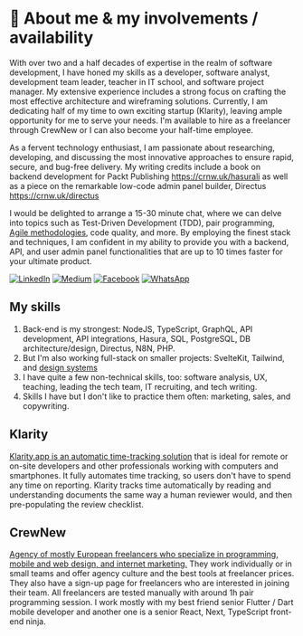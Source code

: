 # 🚀 About me & my involvements / availability

With over two and a half decades of expertise in the realm of software development, I have honed my skills as a developer, software analyst, development team leader, teacher in IT school, and software project manager. My extensive experience includes a strong focus on crafting the most effective architecture and wireframing solutions. Currently, I am dedicating half of my time to own exciting startup (Klarity), leaving ample opportunity for me to serve your needs. I'm available to hire as a freelancer through CrewNew or I can also become your half-time employee.

As a fervent technology enthusiast, I am passionate about researching, developing, and discussing the most innovative approaches to ensure rapid, secure, and bug-free delivery. My writing credits include a book on backend development for Packt Publishing https://crnw.uk/hasurali as well as a piece on the remarkable low-code admin panel builder, Directus https://crnw.uk/directus

I would be delighted to arrange a 15-30 minute chat, where we can delve into topics such as Test-Driven Development (TDD), pair programming, [Agile methodologies](https://crnw.uk/agile), code quality, and more. By employing the finest stack and techniques, I am confident in my ability to provide you with a backend, API, and user admin panel functionalities that are up to 10 times faster for your ultimate product.

[![LinkedIn](https://img.shields.io/badge/LinkedIn-0077B5?style=for-the-badge&logo=linkedin&logoColor=white)](https://www.linkedin.com/in/kaspar-palgi/) [![Medium](https://img.shields.io/badge/Medium-12100E?style=for-the-badge&logo=medium&logoColor=white)](https://kasparlpalgi.medium.com/) [![Facebook](https://img.shields.io/badge/Facebook-1877F2?style=for-the-badge&logo=facebook&logoColor=white)](https://www.facebook.com/kaspar.palgi) [![WhatsApp](https://img.shields.io/badge/WhatsApp-25D366?style=for-the-badge&logo=whatsapp&logoColor=white)](https://wa.me/+447782588896)

## My skills

1. Back-end is my strongest: NodeJS, TypeScript, GraphQL, API development, API integrations, Hasura, SQL, PostgreSQL, DB architecture/design, Directus, N8N, PHP.
2. But I'm also working full-stack on smaller projects: SvelteKit, Tailwind, and [design systems](https://crnw.uk/design)
3. I have quite a few non-technical skills, too: software analysis, UX, teaching, leading the tech team, IT recruiting, and tech writing.
4. Skills I have but I don't like to practice them often: marketing, sales, and copywriting.
 
## Klarity

[Klarity.app is an automatic time-tracking solution](https://klarity.app) that is ideal for remote or on-site developers and other professionals working with computers and smartphones. It fully automates time tracking, so users don't have to spend any time on reporting. Klarity tracks time automatically by reading and understanding documents the same way a human reviewer would, and then pre-populating the review checklist.

## CrewNew

[Agency of mostly European freelancers who specialize in programming, mobile and web design, and internet marketing.](https://crewnew.com) They work individually or in small teams and offer agency culture and the best tools at freelancer prices. They also have a sign-up page for freelancers who are interested in joining their team. All freelancers are tested manually with around 1h pair programming session. I work mostly with my best friend senior Flutter / Dart mobile developer and another one is a senior React, Next, TypeScript front-end ninja. 